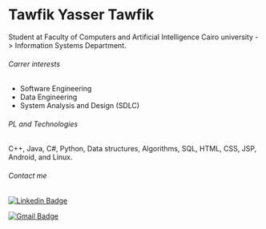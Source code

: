# Tawfik Yasser Tawfik

Student at Faculty of Computers and Artificial Intelligence Cairo university -> Information Systems Department.

###### Carrer interests

* Software Engineering
* Data Engineering
* System Analysis and Design (SDLC)

###### PL and Technologies

C++, Java, C#, Python, Data structures, Algorithms, SQL, HTML, CSS, JSP, Android, and Linux.

###### Contact me

[![Linkedin Badge](https://img.shields.io/badge/TawfikYasser-30302f?style=flat&logo=linkedin&logoColor=blue)](https://www.linkedin.com/in/tawfikyasser/)

[![Gmail Badge](https://img.shields.io/badge/tawfekyassertawfek@gmail.com-30302f?style=flat&logo=Gmail&logoColor=red)](mailto:tawfekyassertawfek@gmail.com)
